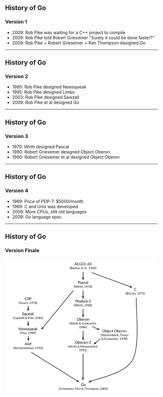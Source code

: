 ## History of Go

### Version 1

* 2009: Rob Pike was waiting for a C++ project to compile
* 2009: Rob Pike told Robert Griesemer "Surely it could be done faster?"
* 2009: Rob Pike + Robert Griesemer + Ken Thompson designed Go

---

## History of Go

### Version 2

* 1980: Rob Pike designed Newsqueak
* 1995: Rob Pike designed Limbo
* 2003: Rob Pike designed Sawzall
* 2009: Rob Pike et al designed Go

---

## History of Go

### Version 3

* 1970: Wirth designed Pascal
* 1990: Robert Griesemer designed Object Oberon
* 1990: Robert Griesemer et al designed Object Oberon

---

## History of Go

### Version 4

* 1969: Price of PDP-7: $5000/month
* 1969: C and Unix was developed
* 2009: More CPUs, still old languages
* 2009: Go language spec

---

## History of Go

### Version Finale

![Golang History](/golang-history.png)
